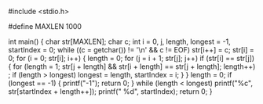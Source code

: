 #include <stdio.h>

#define MAXLEN 1000

int main()
{
	char str[MAXLEN];
	char c;
	int i = 0, j, length, longest = -1, startIndex = 0;
	while ((c = getchar()) != '\n' && c != EOF)
		str[i++] = c;
	str[i] = 0;
	for (i = 0; str[i]; i++)
	{
		length = 0;
		for (j = i + 1; str[j]; j++)
			if (str[i] == str[j])
			{
				for (length = 1; str[j + length] && str[i + length] == str[j + length]; length++)
					;
				if (length > longest)
					longest = length, startIndex = i;
			}
	}
	length = 0;
	if (longest == -1)
	{
		printf("-1");
		return 0;
	}
	while (length < longest)
		printf("%c", str[startIndex + length++]);
	printf(" %d", startIndex);
	return 0;
}